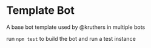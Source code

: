 # Template Bot

A base bot template used by @kruthers in multiple bots

run `npm test` to build the bot and run a test instance
